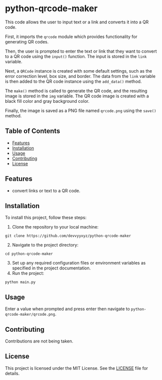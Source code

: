 # python-qrcode-maker

This code allows the user to input text or a link and converts it into a QR code. 

First, it imports the `qrcode` module which provides functionality for generating QR codes. 

Then, the user is prompted to enter the text or link that they want to convert to a QR code using the `input()` function. The input is stored in the `link` variable. 

Next, a `QRCode` instance is created with some default settings, such as the error correction level, box size, and border. The data from the `link` variable is then added to the QR code instance using the `add_data()` method. 

The `make()` method is called to generate the QR code, and the resulting image is stored in the `img` variable. The QR code image is created with a black fill color and gray background color. 

Finally, the image is saved as a PNG file named `qrcode.png` using the `save()` method.

## Table of Contents

- [Features](#features)
- [Installation](#installation)
- [Usage](#usage)
- [Contributing](#contributing)
- [License](#license)

## Features

- convert links or text to a QR code.

## Installation

To install this project, follow these steps:
1. Clone the repository to your local machine:
```
git clone https://github.com/devvyyxyz/python-qrcode-maker
```
2. Navigate to the project directory:
```
cd python-qrcode-maker
```
3. Set up any required configuration files or environment variables as specified in the project documentation.
4. Run the project:
```
python main.py
```



## Usage

Enter a value when prompted and press enter then navigate to `python-qrcode-maker/qrcode.png`.

## Contributing

Contributions are not being taken.

## License

This project is licensed under the MIT License. See the [LICENSE](LICENSE) file for details.

